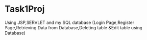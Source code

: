 # Task1Proj
Using JSP,SERVLET and my SQL database (Login Page,Register Page,Retrieving Data from Database,Deleting table &amp;Edit table using Database) 
